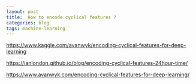 ```yaml
---
layout: post
title:  How to encode cyclical features ?
categories: blog
tags: machine-learning
---
```

https://www.kaggle.com/avanwyk/encoding-cyclical-features-for-deep-learning

https://ianlondon.github.io/blog/encoding-cyclical-features-24hour-time/

https://www.avanwyk.com/encoding-cyclical-features-for-deep-learning/


